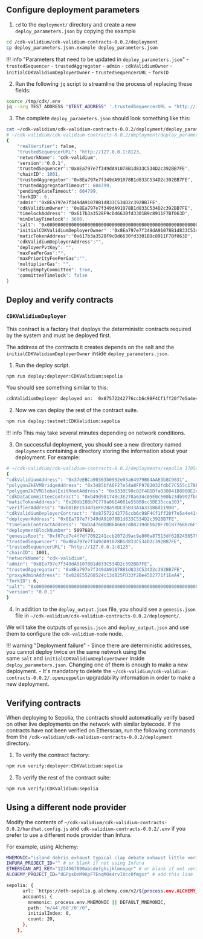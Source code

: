 ## Configure deployment parameters

1. `cd` to the `deployment/` directory and create a new `deploy_parameters.json` by copying the example

```bash
cd /cdk-validium/cdk-validium-contracts-0.0.2/deployment
cp deploy_parameters.json.example deploy_parameters.json
```

!!! info "Parameters that need to be updated in `deploy_parameters.json`"
      - `trustedSequencer`
      - `trustedAggregator`
      - `admin`
      - `cdkValidiumOwner`
      - `initialCDKValidiumDeployerOwner`
      - `trustedSequencerURL`
      - `forkID`

2. Run the following `jq` script to streamline the process of replacing these fields:

```bash
source /tmp/cdk/.env
jq --arg TEST_ADDRESS "$TEST_ADDRESS" '.trustedSequencerURL = "http://127.0.0.1:8123" | .trustedSequencer = $TEST_ADDRESS | .trustedAggregator = $TEST_ADDRESS | .admin = $TEST_ADDRESS | .cdkValidiumOwner = $TEST_ADDRESS | .initialCDKValidiumDeployerOwner = $TEST_ADDRESS | .timelockAddress = $TEST_ADDRESS | .forkID = 6' ./deploy_parameters.json.example > ./deploy_parameters.json
```

3. The complete `deploy_parameters.json` should look something like this:

```bash
cat ~/cdk-validium/cdk-validium-contracts-0.0.2/deployment/deploy_parameters.json
# ~/cdk-validium/cdk-validium-contracts-0.0.2/deployment/deploy_parameters.json
{
    "realVerifier": false,
    "trustedSequencerURL": "http://127.0.0.1:8123,
    "networkName": "cdk-validium",
    "version":"0.0.1",
    "trustedSequencer":"0x8Ea797e7f349dA91078B1d833C534D2c392BB7FE",
    "chainID": 1001,
    "trustedAggregator":"0x8Ea797e7f349dA91078B1d833C534D2c392BB7FE",
    "trustedAggregatorTimeout": 604799,
    "pendingStateTimeout": 604799,
    "forkID": 6,
    "admin":"0x8Ea797e7f349dA91078B1d833C534D2c392BB7FE",
    "cdkValidiumOwner": "0x8Ea797e7f349dA91078B1d833C534D2c392BB7FE",
    "timelockAddress": "0x617b3a3528F9cDd6630fd3301B9c8911F7Bf063D",
    "minDelayTimelock": 3600,
    "salt": "0x0000000000000000000000000000000000000000000000000000000000000000",
    "initialCDKValidiumDeployerOwner" :"0x8Ea797e7f349dA91078B1d833C534D2c392BB7FE",
    "maticTokenAddress":"0x617b3a3528F9cDd6630fd3301B9c8911F7Bf063D",
    "cdkValidiumDeployerAddress":"",
    "deployerPvtKey": "",
    "maxFeePerGas":"",
    "maxPriorityFeePerGas":"",
    "multiplierGas": "",
    "setupEmptyCommittee": true,
    "committeeTimelock": false
}
```

## Deploy and verify contracts

### `CDKValidiumDeployer`

This contract is a factory that deploys the deterministic contracts required by the system and must be deployed first. 

The address of the contracts it creates depends on the salt and the `initialCDKValidiumDeployerOwner` inside `deploy_parameters.json`.

1. Run the deploy script.

  ```bash 
  npm run deploy:deployer:CDKValidium:sepolia
  ```

  You should see something similar to this:

  ```bash
  cdkValidiumDeployer deployed on:  0x87572242776ccb6c98F4Cf1ff20f7e5a4e4142fF
  ```

2. Now we can deploy the rest of the contract suite.

  ```bash
  npm run deploy:testnet:CDKValidium:sepolia
  ```

  !!! info
      This may take several minutes depending on network conditions.

3. On successful deployment, you should see a new directory named `deployments` containing a directory storing the information about your deployment. For example:

  ```bash
  # ~/cdk-validium/cdk-validium-contracts-0.0.2/deployments/sepolia_1705429054/deploy_output.json
  {
  "cdkValidiumAddress": "0x37eEBCa90363b0952e03a64979B64AAE3b8C9631",
  "polygonZkEVMBridgeAddress": "0x3485bfA6F27e54a8FF9782032fdbC7C555c178E4",
  "polygonZkEVMGlobalExitRootAddress": "0x8330E90c82F4BDDfa038041B898DE2d900e6246C",
  "cdkDataCommitteeContract": "0xb49d901748c3E278a634c05E0c500b23db992fb0",
  "maticTokenAddress": "0x20db28Bb7C779a06E4081e55808cc5DE35cca303",
  "verifierAddress": "0xb01Be1534d1eF82Ba98DCd5B33A3A331B6d119D0",
  "cdkValidiumDeployerContract": "0x87572242776ccb6c98F4Cf1ff20f7e5a4e4142fF",
  "deployerAddress": "0x8Ea797e7f349dA91078B1d833C534D2c392BB7FE",
  "timelockContractAddress": "0xDa476BD0B6A660cd08239dEb620F701877688c6F",
  "deploymentBlockNumber": 5097689,
  "genesisRoot": "0xf07cd7c4f7df7092241ccb2072d9ac9e800a87513df628245657950b3af78f94",
  "trustedSequencer": "0x8Ea797e7f349dA91078B1d833C534D2c392BB7FE",
  "trustedSequencerURL": "http://127.0.0.1:8123",
  "chainID": 1001,
  "networkName": "cdk-validium",
  "admin": "0x8Ea797e7f349dA91078B1d833C534D2c392BB7FE",
  "trustedAggregator": "0x8Ea797e7f349dA91078B1d833C534D2c392BB7FE",
  "proxyAdminAddress": "0x828E55268524c13dB25FD33f2Be45D2771f1EeA4",
  "forkID": 6,
  "salt": "0x0000000000000000000000000000000000000000000000000000000000000000",
  "version": "0.0.1"
  }
  ```

4. In addition to the `deploy_output.json` file, you should see a `genesis.json` file in `~/cdk-validium/cdk-validium-contracts-0.0.2/deployment/`.

  We will take the outputs of `genesis.json` and `deploy_output.json` and use them to configure the `cdk-validium-node` node.

!!! warning "Deployment failure"
    - Since there are deterministic addresses, you cannot deploy twice on the same network using the same `salt` and `initialCDKValidiumDeployerOwner` inside `deploy_parameters.json`. Changing one of them is enough to make a new deployment.
    - It's mandatory to delete the `~/cdk-validium/cdk-validium-contracts-0.0.2/.openzeppelin` upgradability information in order to make a new deployment.

## Verifying contracts

When deploying to Sepolia, the contracts should automatically verify based on other live deployments on the network with similar bytecode. If the contracts have not been verified on Etherscan, run the following commands from the `/cdk-validium/cdk-validium-contracts-0.0.2/deployment` directory.

1. To verify the contract factory:

  ```bash
  npm run verify:deployer:CDKValidium:sepolia
  ```

2. To verify the rest of the contract suite:

  ```bash
  npm run verify:CDKValidium:sepolia
  ```

## Using a different node provider

Modify the contents of `~/cdk-validium/cdk-validium-contracts-0.0.2/hardhat.config.js` and `cdk-validium-contracts-0.0.2/.env` if you prefer to use a different node provider than Infura.

For example, using Alchemy:

```bash
MNEMONIC="island debris exhaust typical clap debate exhaust little verify mean sausage entire"
INFURA_PROJECT_ID="" # or blank if not using Infura
ETHERSCAN_API_KEY="1234567890abcdefghijklmnopqr" # or blank if not verify contracts
ALCHEMY_PROJECT_ID="dGPpsDzM9KpFTEnqMO44rvIXcc0fmgxr" # add this line
```

```bash
sepolia: {
      url: `https://eth-sepolia.g.alchemy.com/v2/${process.env.ALCHEMY_PROJECT_ID}`, # rpc value changed here
      accounts: {
        mnemonic: process.env.MNEMONIC || DEFAULT_MNEMONIC,
        path: "m/44'/60'/0'/0",
        initialIndex: 0,
        count: 20,
      },
    },
```